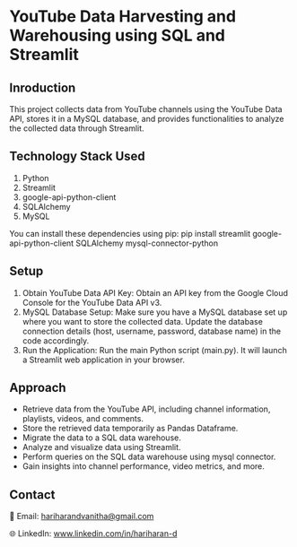 # YouTube Data Harvesting and Warehousing using SQL and Streamlit

## Inroduction
This project collects data from YouTube channels using the YouTube Data API, stores it in a MySQL database, and provides functionalities to analyze the collected data through Streamlit.

## Technology Stack Used
1. Python
2. Streamlit
3. google-api-python-client
4. SQLAlchemy
5. MySQL

You can install these dependencies using pip:
pip install streamlit google-api-python-client SQLAlchemy mysql-connector-python


## Setup

1. Obtain YouTube Data API Key: Obtain an API key from the Google Cloud Console for the YouTube Data API v3.
2. MySQL Database Setup: Make sure you have a MySQL database set up where you want to store the collected data. Update the database connection details (host, username, password, database name) in the code accordingly.
3. Run the Application: Run the main Python script (main.py). It will launch a Streamlit web application in your browser.

## Approach

- Retrieve data from the YouTube API, including channel information, playlists, videos, and comments.
- Store the retrieved data temporarily as Pandas Dataframe.
- Migrate the data to a SQL data warehouse.
- Analyze and visualize data using Streamlit.
- Perform queries on the SQL data warehouse using mysql connector.
- Gain insights into channel performance, video metrics, and more.

## Contact

📧 Email: hariharandvanitha@gmail.com

🌐 LinkedIn: www.linkedin.com/in/hariharan-d

